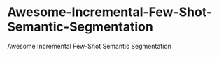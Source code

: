 # Awesome-Incremental-Few-Shot-Semantic-Segmentation
Awesome Incremental Few-Shot Semantic Segmentation
